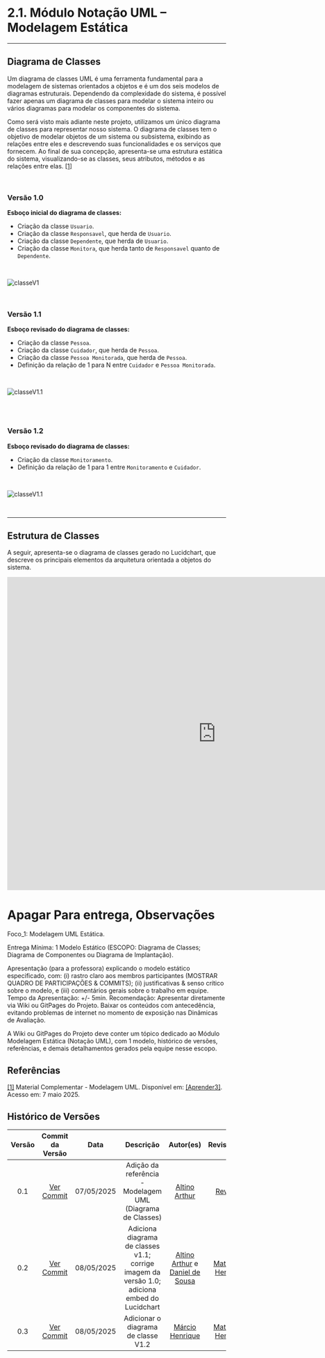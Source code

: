 # 2.1. Módulo Notação UML – Modelagem Estática

---

## Diagrama de Classes

Um diagrama de classes UML é uma ferramenta fundamental para a modelagem de sistemas orientados a objetos e é um dos seis modelos de diagramas estruturais. Dependendo da complexidade do sistema, é possível fazer apenas um diagrama de classes para modelar o sistema inteiro ou vários diagramas para modelar os componentes do sistema.

Como será visto mais adiante neste projeto, utilizamos um único diagrama de classes para representar nosso sistema. O diagrama de classes tem o objetivo de modelar objetos de um sistema ou subsistema, exibindo as relações entre eles e descrevendo suas funcionalidades e os serviços que fornecem. Ao final de sua concepção, apresenta-se uma estrutura estática do sistema, visualizando-se as classes, seus atributos, métodos e as relações entre elas. [[1]](#ref1)

<br/>

### Versão 1.0

**Esboço inicial do diagrama de classes:**

- Criação da classe `Usuario`.
- Criação da classe `Responsavel`, que herda de `Usuario`.
- Criação da classe `Dependente`, que herda de `Usuario`.
- Criação da classe `Monitora`, que herda tanto de `Responsavel` quanto de `Dependente`.

<br/>

![classeV1](../assets/classeV1.png)

<br/>

### Versão 1.1

**Esboço revisado do diagrama de classes:**

- Criação da classe `Pessoa`.
- Criação da classe `Cuidador`, que herda de `Pessoa`.
- Criação da classe `Pessoa Monitorada`, que herda de `Pessoa`.
- Definição da relação de 1 para N entre `Cuidador` e `Pessoa Monitorada`.

<br/>

![classeV1.1](../assets/classeV1.1.svg)

<br/>

<br/>

### Versão 1.2

**Esboço revisado do diagrama de classes:**

- Criação da classe `Monitoramento`.
- Definição da relação de 1 para 1 entre `Monitoramento` e `Cuidador`.

<br/>

![classeV1.1](../assets/diagramaClasseV1.2.png)

<br/>


---

## Estrutura de Classes

A seguir, apresenta-se o diagrama de classes gerado no Lucidchart, que descreve os principais elementos da arquitetura orientada a objetos do sistema.

<iframe allowfullscreen frameborder="0" style="width:960px; height:720px" src="https://lucid.app/documents/embedded/8ea1f81d-cfdf-4869-a539-583aea7102ef" id="D8RdfbWlaboS"></iframe>

# Apagar Para entrega, Observações

Foco_1: Modelagem UML Estática.

Entrega Mínima: 1 Modelo Estático (ESCOPO: Diagrama de Classes; Diagrama de Componentes ou Diagrama de Implantação).

Apresentação (para a professora) explicando o modelo estático especificado, com: (i) rastro claro aos membros participantes (MOSTRAR QUADRO DE PARTICIPAÇÕES & COMMITS); (ii) justificativas & senso crítico sobre o modelo, e (iii) comentários gerais sobre o trabalho em equipe. Tempo da Apresentação: +/- 5min. Recomendação: Apresentar diretamente via Wiki ou GitPages do Projeto. Baixar os conteúdos com antecedência, evitando problemas de internet no momento de exposição nas Dinâmicas de Avaliação.

A Wiki ou GitPages do Projeto deve conter um tópico dedicado ao Módulo Modelagem Estática (Notação UML), com 1 modelo, histórico de versões, referências, e demais detalhamentos gerados pela equipe nesse escopo.

## Referências 

<a id="ref1"></a>
[[1]](#diagrama-de-classes) Material Complementar - Modelagem UML. Disponível em: [[Aprender3]](https://aprender3.unb.br/pluginfile.php/3075176/mod_page/content/1/Material%20Complementar%20T%C3%B3pico%202%20-%20DSW%20-%20Modelagem%20A.zip). Acesso em: 7 maio 2025.

## Histórico de Versões

| Versão | Commit da Versão | Data       | Descrição                                                                                      | Autor(es)                                                   | Revisor(es)                                  | Descrição da Revisão                  | Commit da Revisão        |
|:------:|:----------------:|:----------:|:-----------------------------------------------------------------------------------------------:|:-----------------------------------------------------------:|:--------------------------------------------:|:------------------------------------:|:-------------------------:|
| 0.1    | [Ver Commit](https://github.com/UnBArqDsw2025-1-Turma01/2025.1-T01-_G1_Embarcado_Entrega_02/commit/a937432632e45ab878b4c384f2f5e47229cf08a1) | 07/05/2025 | Adição da referência - Modelagem UML (Diagrama de Classes) | [Altino Arthur](https://github.com/arthurrochamoreira)       | [Revisor](https://github.com/)               | *(Inserir observações da revisão)*  | [Ver Commit](https://github.com/) |
| 0.2   | [Ver Commit](https://github.com/UnBArqDsw2025-1-Turma01/2025.1-T01-_G1_Embarcado_Entrega_02/commit/6b623eca267cf26cbdb600362dfa37d20c565696) | 08/05/2025 | Adiciona diagrama de classes v1.1; corrige imagem da versão 1.0; adiciona embed do Lucidchart | [Altino Arthur](https://github.com/arthurrochamoreira) e [Daniel de Sousa](https://github.com/daniel-de-sousa) | [Matheus Henrick](https://github.com/MatheusHenrickSantos) | Houve o consentimento de que seria melhor manter CPF e telefone da classe "Pessoa" como strings, ao invés de int. | [Ver Commit](https://github.com/UnBArqDsw2025-1-Turma01/2025.1-T01-_G1_Embarcado_Entrega_02/commit/bb2903e06da3eeb73ff9406d816c9df8ecbf00bc) |
| 0.3   | [Ver Commit](https://github.com/UnBArqDsw2025-1-Turma01/2025.1-T01-_G1_Embarcado_Entrega_02/commit/47cc0f527d2671c2cd3d8349ee50f03ae3ff7775) | 08/05/2025 | Adicionar o diagrama de classe V1.2 | [Márcio Henrique](https://github.com/DeM4rcio) | [Matheus Henrick](https://github.com/MatheusHenrickSantos) | *(Inserir observações da revisão)* | [Ver Commit]() |

<!-- Copie a descomente linha abaixo para adicionar novas versões -->

<!-- |        |                  |            |                                                     |                                                           |                                              |                                 |                                 | -->
